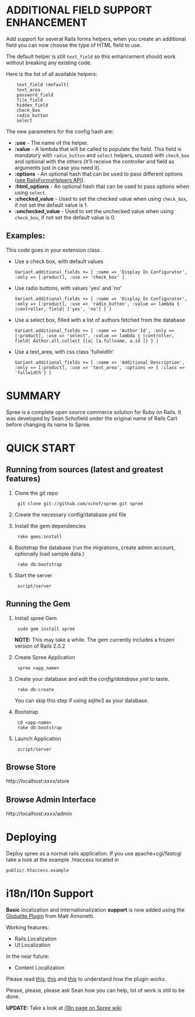 ADDITIONAL FIELD SUPPORT ENHANCEMENT
====================================

Add support for several Rails forms helpers, when you create an additional field you can now choose the type of HTML field to use.

The default helper is still `text_field` so this enhancement should work without breaking any existing code. 

Here is the list of all available helpers:

		text_field (default)
		text_area
		password_field
		file_field
		hidden_field
		check_box
		radio_button
		select

The new parameters for the config hash are:

- **:use** - The name of the helper.
- **:value** - A lambda that will be called to populate the field. This field is mandatory with `radio_button` and `select` helpers, unused  with `check_box` and optional with the others (it'll receive the controller and field as arguments just in case you need it).
- **:options** - An optional hash that can be used to pass different options ([see RailsFormsHelpers API](http://api.rubyonrails.org/classes/ActionView/Helpers/FormHelper.html)).
- **:html_options** - An optional hash that can be used to pass options when using `select`.
- **:checked_value** - Used to set the checked value when using `check_box`, if not set the default value is 1.
- **:unchecked_value** - Used to set the unchecked value when using `check_box`, if not set the default value is 0.

Examples:
--------

This code goes in your extension class.

 - Use a check box, with default values

	 `Variant.additional_fields += [ :name => 'Display In Configurator', :only => [:product], :use => 'check_box' ]`

 - Use radio buttons, with values 'yes' and 'no'
	
	 `Variant.additional_fields += [ :name => 'Display In Configurator', :only => [:product], :use => 'radio_button', :value => lambda { |controller, field| ['yes', 'no'] } ]`

- Use a select box, filled with a list of authors fetched from the database
   
	`Variant.additional_fields += [ :name => 'Author Id', :only => [:product], :use => 'select', :value => lambda { |controller, field| Author.all.collect {|a| [a.fullname, a.id ]} } ]`
	
- Use a text_area, with css class 'fullwidth'

	`Variant.additional_fields += [ :name => 'Additional Description', :only => [:product], :use => 'text_area', :options => { :class => 'fullwidth'} ]`


SUMMARY
=======

Spree is a complete open source commerce solution for Ruby on Rails.
It was developed by Sean Schofield under the original name of Rails
Cart before changing its name to Spree.

QUICK START
===========

Running from sources (latest and greatest features)
---------------------------------------------------

1. Clone the git repo

        git clone git://github.com/schof/spree.git spree

2. Create the necessary config/database.yml file
        
3. Install the gem dependencies

        rake gems:install
        
4. Bootstrap the database (run the migrations, create admin account, optionally load sample data.)

        rake db:bootstrap

5. Start the server

        script/server

Running the Gem
---------------

1. Install spree Gem

        sudo gem install spree

    **NOTE:** This may take a while. The gem currently includes a frozen version of Rails 2.0.2

2. Create Spree Application

        spree <app_name>

3. Create your database and edit the _config/database.yml_ to taste.

        rake db:create

    You can skip this step if using sqlite3 as your database.

4. Bootstrap

        cd <app-name>
        rake db:bootstrap

5. Launch Application

        script/server

Browse Store
------------

http://localhost:xxxx/store

Browse Admin Interface
----------------------

http://localhost:xxxx/admin

Deploying
=========

Deploy spree as a normal rails application. If you use apache+cgi/fastcgi take a look at the example .htaccess located in 

    public/.htaccess.example

i18n/l10n Support
=================

**Basic** localization and internationalization **support** is now
added using the [Globalite Plugin][1] from Matt Aimonetti. 

Working features:

- Rails Localization
- UI Localization

In the near future:

- Content Localization

Please read [this][2], [this][3] and [this][4] to understand how the
plugin works.

Please, please, please ask Sean how you can help, lot of work is still
to be done.

[1]: http://www.railsontherun.com/globalite
[2]: http://code.google.com/p/globalite/wiki/RailsLocalization
[3]: http://code.google.com/p/globalite/wiki/UI_Localization
[4]: http://code.google.com/p/globalite/wiki/PluralizationSupport

**UPDATE:** Take a look at [i18n page on Spree wiki](http://support.spreehq.org/wiki/1/I18n)